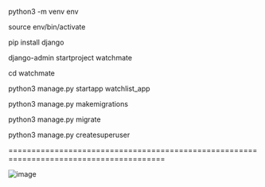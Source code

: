 python3 -m venv env

source env/bin/activate

pip install django

django-admin startproject watchmate

cd watchmate

python3 manage.py startapp watchlist_app

python3 manage.py  makemigrations

python3 manage.py migrate

python3 manage.py createsuperuser


========================================================================================

![image](https://github.com/user-attachments/assets/94465a69-b773-464f-a125-47151f6a5f8a)
